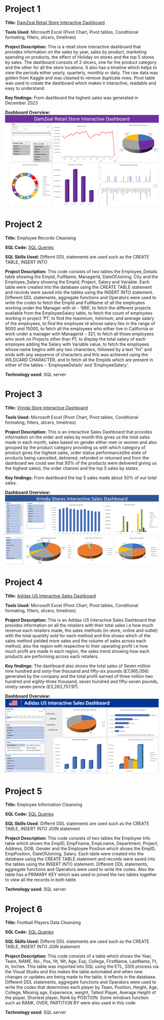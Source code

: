 # Project 1
 
**Title:** [DamZeal Retail Store Interactive Dashboard](https://github.com/Dammie18/Dammie18.github.io/blob/main/Retail_salesDB.xlsx)
 
**Tools Used:** Microsoft Excel (Pivot Chart, Pivot tables, Conditional formating, filters, slicers, timelines)
 
**Project Description:** This is a retail store interactive dashboard that provides information on the sales by year, sales by product, marketing spending on products, the effect of Holiday on stores and the top 5 stores by sales. The dashboard consists of 2 slicers, one for the product category and the other for all the store locations. It also has a timeline which helps to view the periods either yearly, quarterly, monthly or daily.
The raw data was gotten from Kaggle and was cleaned to remove duplicate rows. Pivot table was used to create the dashboard which makes it interactive, readable and easy to understand.
 
**Key findings:** From dashboard the highest sales was generated in December 2023
 
**Dashboard Overview:**
![DamZeal%20Store](DamZeal%20Store.PNG)


# Project 2
**Title:** Employee Records Cleansing
 
**SQL Code:** [SQL Queries](https://github.com/Dammie18/Dammie18.github.io/blob/main/Employee_data.sql)
 
**SQL Skills Used:** Differnt DDL statements are used such as the CREATE TABLE, INSERT INTO
 
**Project Description:** This code consists of two tables the Employee_Details table showing the EmpId, FullName, ManagerId, DateOfJoining, City and the Employee_Salary showing the EmpId, Project, Salary and Variable. Each table were created into the database using the CREATE TABLE statement and records were saved into the tables using the INSERT INTO statement. Different DDL statements, aggregate functions and Operators were used to write the codes to fetch the EmpId and FullName of all the employees working under the Manager with id – ‘986’, to fetch the different projects available from the EmployeeSalary table, to fetch the count of employees working in project ‘P1’, to find the maximum, minimum, and average salary of the employees, to find the employee id whose salary lies in the range of 9000 and 15000, to fetch all the employees who either live in California or work under a manager with ManagerId – 321, to fetch all those employees who work on Projects other than P1, to display the total salary of each employee adding the Salary with Variable value, to fetch the employees whose name begins with any two characters, followed by a text “hn” and ends with any sequence of characters and this was achieved using the WILDCARD CHARACTER, and to fetch all the EmpIds which are present in either of the tables – ‘EmployeeDetails’ and ‘EmployeeSalary’.
 
**Technology used:** SQL server


# Project 3
 
**Title:** [Vrinda Store Interactive Dashboard](https://github.com/Dammie18/Dammie18.github.io/blob/main/Virinda%20StoreDB.xlsx)
 
**Tools Used:** Microsoft Excel (Pivot Chart, Pivot tables, Conditional formating, filters, slicers, timelines)
 
**Project Description:** This is an interactive Sales Dashboard that provides information on the order and sales by month this gives us the total sales made in each month, sales based on gender either men or women and also grouped by the product category providing us with which category of product gives the highest sales, order status performance(the state of products being cancelled, delivered, refunded or returned and from the dashboard we could see that 93% of the products were delivered giving us the highest sales), the order channel and the top 5 sales by states.
 
**Key findings:** From dashboard the top 5 sales made about 50% of our total sales.
 
**Dashboard Overview:**
![Vrinda](Vrinda.PNG)


# Project 4
 
**Title:** [Adidas US Interactive Sales Dashboard](https://github.com/Dammie18/Dammie18.github.io/blob/main/My%20Practice%20Adidas-Dashboard-START.xlsx)
 
**Tools Used:** Microsoft Excel (Pivot Chart, Pivot tables, Conditional formating, filters, slicers, timelines)
 
**Project Description:** This is an Adidas US Interactive Sales Dashboard that provides information on all the retailers with their total sales i.e how much revenue each retailers made, the sales methods (in-store, online and outlet) with the total quantity sold for each method and this shows which of the sales method yielded more sales and the volume of sales across each method, also the region with respective to their operating profit i.e how much profit are made in each region, the sales trend showing how each products are performing across each retailers.
 
**Key findings:** The dashboard also shows the total sales of Seven million nine hundred and sixty-five thousand and fifty-six pounds (£7,965,056) generated by the company and the total profit earned of three million two hundred and eighty-three thousand, seven hundred and fifty-seven pounds, ninety-seven pence (£3,283,757.97).
 
**Dashboard Overview:**
![Adidas](Adidas.PNG)

# Project 5
**Title:** Employee Information Cleansing
 
**SQL Code:** [SQL Queries](https://github.com/Dammie18/Dammie18.github.io/blob/main/Employee_info.sql)
 
**SQL Skills Used:** Differnt DDL statements are used such as the CREATE TABLE, INSERT INTO JOIN statement
 
**Project Description:** This code consists of two tables the Employee Info table which shows the EmpID, EmpFname, EmpLname, Department, Project, Address, DOB, Gender and the Employee Position which shows the EmpID, EmpPosition, DateOfJoining, Salary. Each table were created into the database using the CREATE TABLE statement and records were saved into the tables using the INSERT INTO statement. Different DDL statements, aggregate functions and Operators were used to write the codes. Also the table has a PRIMARY KEY which was used to joined the two tables together to view all the records in both table.
 
**Technology used:** SQL server

# Project 6
**Title:** Football Players Data Cleansing
 
**SQL Code:** [SQL Queries](https://github.com/Dammie18/Dammie18.github.io/blob/main/FootballPlayers_data.sql)
 
**SQL Skills Used:** Differnt DDL statements are used such as the CREATE TABLE, INSERT INTO JOIN statement
 
**Project Description:** This code consists of a table which shows the Year, Team, NAME, No., Pos, Ht, Wt, Age, Exp, College, FirstName, LastName, Ft, In, Inches. This table was imported into SQL using the ETL, SSIS process via the Visual Studio and this makes the table automated and when new changes or updates are being made to the table, it reflects in the database.
Different DDL statements, aggregate functions and Operators were used to write the codes that determines each player by Team, Position, Height, Age, College, Missing age, Experience, weight, Tallest Player, Average Height of the player, Shortest player, Rank by POSITION. Some windows function such as RANK, OVER, PARTITION BY were also used in this code.

**Technology used:** SQL server


